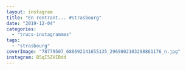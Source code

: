 ```yaml
---
layout: instagram
title: "En rentrant... #strasbourg"
date: "2019-12-04"
categories: 
  - "trucs-instagrammes"
tags: 
  - "strasbourg"
coverImage: "78779507_688692141655135_2969802103298861176_n.jpg"
instagram: B5qI5ZVIBdd
---
```

